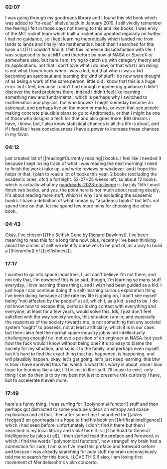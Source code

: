 ### 02:07
I was going through my goodreads library and I found this old book which was added to "to-read" shelve back in January 2019. I still vividly remember the feeling I felt in those days not having to this and like books, I was envy of the MIT rocket team which built a rocket and updated regularly on twitter. I had no guidance, so i kept learning theoretically which landed me from lands to lands and finally into mathematics. back then I searched for this book a LOT! I couldn't find it. I felt this immense dissatisfaction with life. I was supposed to be at MIT and therefore by now at NASA or SpaceX or somewhere else. but here I am, trying to catch up with category theory and its applications. not that I don't love what i do now, or that what I am doing is not what I loved back when i was a kid, but that when i was a kid becoming an astronaut and learning the kind of stuff i do now were thought of as being a work of the same person, little did i know that this is a huge error. but i feel, because i didn't find enough engineering guidance I didn't discover the hard problems there, indeed i didn't feel like learning something new and fundamental. which is perhaps why i switched to mathematics and physics. but who knows? I might someday become an astronaut, and perhaps live on the moon or marks, or even that see people making concrete plausible plans to go to Andromeda, or that i might be one of those who designs a tech for that and also goes there. BIG dreams i have, i know, but, I also know statistical chances is all this life is about, and if i feel like i have consciousness i have a power to increase these chances in my favor.

### 04:12
just created list of [[reading#Currently reading]] books. I feel like i needed it because I kept losing track of what i was reading the next morning! I need to finish the work i take up, and write reviews or whatever. and i hope this helps in that. I plan to read a lot of books this year. 2 books (excluding the academic ones, ofc!) a fortnight. 52-27=25 weeks left, so about 12 books. which is actually what my [goodreads-2023-challenge](https://www.goodreads.com/challenges/11633-2023-reading-challenge) is. by july 15th I must finish two books. and yes, the point here is not much about reading deeply, it's about reading more stuff, which is why I am excluding the academic books. I have a definition of what i mean by "academic books" but let's not spend time on that. let me spend few more mins for choosing the other book.

### 04:43
Okay, I've chosen [[The Selfish Gene by Richard Dawkins]]. I've been meaning to read this for a long time now. plus, recently I've been thinking about the circles of self we identify ourselves to be part of, as a way to build a [[hierarchy]] of [[selfishness]].

### 17:17
I wanted to go into space industries, I just can't believe I'm not there, and not only that, I'm nowhere! this is so sad. though, I'm learning so many stuff everyday, I love learning these things, and I wish had been guided as a kid. I just hope I can continue doing this self-learning curious exploration thing i've been doing. because at the rate my life is going on, I don't see myself being "not-affected by the people" at all, which I, as a kid, used to be. I do not know how to escape this, perhaps losing contact with everything and everyone, at least for a few years, would solve this. Idk, I just don't feel satisfied with the way society works, this situation i am in, and especially the responses of the society towards me, is not something that any societal system "ought" to possess, not at least artificially, which it is in our case. but then i also feel the normal space industry job is not intellectually challenging enough! no, not eve a position of an engineer at NASA. but yeah how the fuck would i know without being one? it's so easy to blame the society for my situation, and so is it to the family, and perhaps even myself. but it's hard to find the exact thing that has happened, is happening, and will plausibly happen. okay, let's get going. let's just keep learning. this btw is how i have survived thus far. which is what this worry is about, once i loos hope for learning like a kid, I'll be lost in life itself. I'll cease to exist. only thing i can do then is to try my best not just to preserve this curiosity i have, but to accelerate it even more.

### 17:49
here's a funny thing. I was surfing for [[polynomial functor]] stuff and then perhaps got distracted to some youtube videos on entropy and space exploration and all that. then after some time I searched for [[Jules Hedges]] on goodreads in a hope to find his book on [[Artifical Intelligence]] which i had seen before. unfortunately i didn't find it there but then i searched in my local library and viola! here it is: [[The Road to General Intelligence by jules et al]]. I then started read the preface and foreword, in which i find the words "polynomical functors", how strange!! my brain had a connection for sure, I am sure I've read this preface and foreword before and becuse i was already searching for poly stuff my brain unconsciously told me to search for this book. I LOVE THIS!!! also, I am loving first movement of Mendelssohn's violin concerto.

